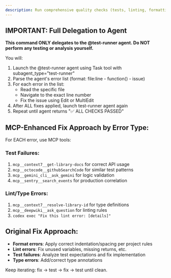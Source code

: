 ```yaml
---
description: Run comprehensive quality checks (tests, linting, formatting) and automatically fix any failures found
---
```


## IMPORTANT: Full Delegation to Agent

**This command ONLY delegates to the @test-runner agent. Do NOT perform any testing or analysis yourself.**

You will:

1. Launch the @test-runner agent using Task tool with subagent_type="test-runner"
2. Parse the agent's error list (format: file:line - function() - issue)
3. For each error in the list:
   - Read the specific file
   - Navigate to the exact line number
   - Fix the issue using Edit or MultiEdit
4. After ALL fixes applied, launch test-runner agent again
5. Repeat until agent returns "✅ ALL CHECKS PASSED"

## MCP-Enhanced Fix Approach by Error Type:

For EACH error, use MCP tools:

### Test Failures:

1. `mcp__context7__get-library-docs` for correct API usage
2. `mcp__octocode__githubSearchCode` for similar test patterns
3. `mcp__gemini_cli__ask_gemini` for logic validation
4. `mcp__sentry__search_events` for production correlation

### Lint/Type Errors:

1. `mcp__context7__resolve-library-id` for type definitions
2. `mcp__deepwiki__ask_question` for linting rules
3. `codex exec "Fix this lint error: [details]"`

## Original Fix Approach:

- **Format errors**: Apply correct indentation/spacing per project rules
- **Lint errors**: Fix unused variables, missing returns, etc.
- **Test failures**: Analyze test expectations and fix implementation
- **Type errors**: Add/correct type annotations

Keep iterating: fix → test → fix → test until clean.
